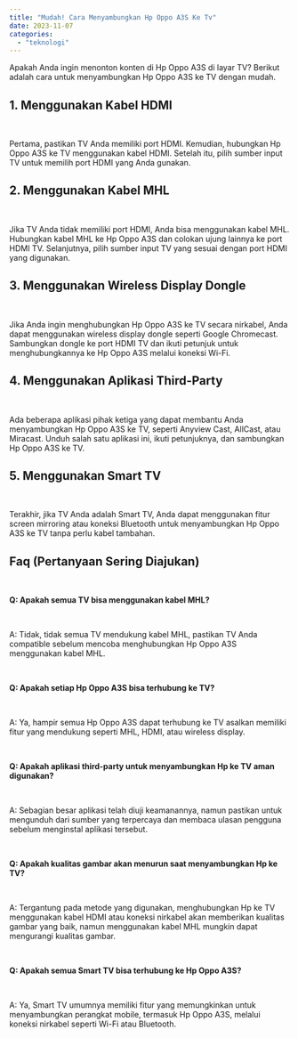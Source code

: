 ```yaml
---
title: "Mudah! Cara Menyambungkan Hp Oppo A3S Ke Tv"
date: 2023-11-07
categories: 
  - "teknologi"
---
```


Apakah Anda ingin menonton konten di Hp Oppo A3S di layar TV? Berikut adalah cara untuk menyambungkan Hp Oppo A3S ke TV dengan mudah.

## 1\. Menggunakan Kabel HDMI

 

Pertama, pastikan TV Anda memiliki port HDMI. Kemudian, hubungkan Hp Oppo A3S ke TV menggunakan kabel HDMI. Setelah itu, pilih sumber input TV untuk memilih port HDMI yang Anda gunakan.

## 2\. Menggunakan Kabel MHL

 

Jika TV Anda tidak memiliki port HDMI, Anda bisa menggunakan kabel MHL. Hubungkan kabel MHL ke Hp Oppo A3S dan colokan ujung lainnya ke port HDMI TV. Selanjutnya, pilih sumber input TV yang sesuai dengan port HDMI yang digunakan.

## 3\. Menggunakan Wireless Display Dongle

 

Jika Anda ingin menghubungkan Hp Oppo A3S ke TV secara nirkabel, Anda dapat menggunakan wireless display dongle seperti Google Chromecast. Sambungkan dongle ke port HDMI TV dan ikuti petunjuk untuk menghubungkannya ke Hp Oppo A3S melalui koneksi Wi-Fi.

## 4\. Menggunakan Aplikasi Third-Party

 

Ada beberapa aplikasi pihak ketiga yang dapat membantu Anda menyambungkan Hp Oppo A3S ke TV, seperti Anyview Cast, AllCast, atau Miracast. Unduh salah satu aplikasi ini, ikuti petunjuknya, dan sambungkan Hp Oppo A3S ke TV.

## 5\. Menggunakan Smart TV

 

Terakhir, jika TV Anda adalah Smart TV, Anda dapat menggunakan fitur screen mirroring atau koneksi Bluetooth untuk menyambungkan Hp Oppo A3S ke TV tanpa perlu kabel tambahan.

## Faq (Pertanyaan Sering Diajukan)

 

**Q: Apakah semua TV bisa menggunakan kabel MHL?**

 

A: Tidak, tidak semua TV mendukung kabel MHL, pastikan TV Anda compatible sebelum mencoba menghubungkan Hp Oppo A3S menggunakan kabel MHL.

 

**Q: Apakah setiap Hp Oppo A3S bisa terhubung ke TV?**

 

A: Ya, hampir semua Hp Oppo A3S dapat terhubung ke TV asalkan memiliki fitur yang mendukung seperti MHL, HDMI, atau wireless display.

 

**Q: Apakah aplikasi third-party untuk menyambungkan Hp ke TV aman digunakan?**

 

A: Sebagian besar aplikasi telah diuji keamanannya, namun pastikan untuk mengunduh dari sumber yang terpercaya dan membaca ulasan pengguna sebelum menginstal aplikasi tersebut.

 

**Q: Apakah kualitas gambar akan menurun saat menyambungkan Hp ke TV?**

 

A: Tergantung pada metode yang digunakan, menghubungkan Hp ke TV menggunakan kabel HDMI atau koneksi nirkabel akan memberikan kualitas gambar yang baik, namun menggunakan kabel MHL mungkin dapat mengurangi kualitas gambar.

 

**Q: Apakah semua Smart TV bisa terhubung ke Hp Oppo A3S?**

 

A: Ya, Smart TV umumnya memiliki fitur yang memungkinkan untuk menyambungkan perangkat mobile, termasuk Hp Oppo A3S, melalui koneksi nirkabel seperti Wi-Fi atau Bluetooth.
